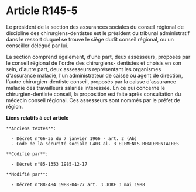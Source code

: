 # Article R145-5

Le président de la section des assurances sociales du conseil régional de discipline des chirurgiens-dentistes est le
président du tribunal administratif dans le ressort duquel se trouve le siège dudit conseil régional, ou un conseiller
délégué par lui. 

La section comprend également, d'une part, deux assesseurs, proposés par le conseil régional de l'ordre des chirurgiens-
dentistes et choisis en son sein, d'autre part, deux assesseurs représentant les organismes d'assurance maladie, l'un
administrateur de caisse ou agent de direction, l'autre chirurgien-dentiste conseil, proposés par la caisse d'assurance
maladie des travailleurs salariés intéressée. En ce qui concerne le chirurgien-dentiste conseil, la proposition est faite
après consultation du médecin conseil régional. Ces assesseurs sont nommés par le préfet de région.

**Liens relatifs à cet article**

	**Anciens textes**:

	  - Décret n°66-35 du 7 janvier 1966 - art. 2 (Ab)
	  - Code de la sécurité sociale L403 al. 3 ELEMENTS REGLEMENTAIRES

	**Codifié par**:

	  - Décret n°85-1353 1985-12-17

	**Modifié par**:

	  - Décret n°88-484 1988-04-27 art. 3 JORF 3 mai 1988
